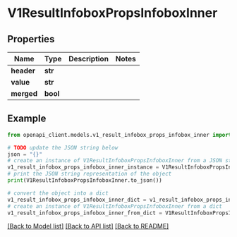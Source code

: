 # V1ResultInfoboxPropsInfoboxInner


## Properties

Name | Type | Description | Notes
------------ | ------------- | ------------- | -------------
**header** | **str** |  | 
**value** | **str** |  | 
**merged** | **bool** |  | 

## Example

```python
from openapi_client.models.v1_result_infobox_props_infobox_inner import V1ResultInfoboxPropsInfoboxInner

# TODO update the JSON string below
json = "{}"
# create an instance of V1ResultInfoboxPropsInfoboxInner from a JSON string
v1_result_infobox_props_infobox_inner_instance = V1ResultInfoboxPropsInfoboxInner.from_json(json)
# print the JSON string representation of the object
print(V1ResultInfoboxPropsInfoboxInner.to_json())

# convert the object into a dict
v1_result_infobox_props_infobox_inner_dict = v1_result_infobox_props_infobox_inner_instance.to_dict()
# create an instance of V1ResultInfoboxPropsInfoboxInner from a dict
v1_result_infobox_props_infobox_inner_from_dict = V1ResultInfoboxPropsInfoboxInner.from_dict(v1_result_infobox_props_infobox_inner_dict)
```
[[Back to Model list]](../README.md#documentation-for-models) [[Back to API list]](../README.md#documentation-for-api-endpoints) [[Back to README]](../README.md)


